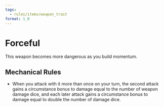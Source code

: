 ```yaml
---
tags:
  - rules/items/weapon_trait
format: 1_0
---
```

# Forceful

This weapon becomes more dangerous as you build momentum. 

## Mechanical Rules

- When you attack with it more than once on your turn, the second attack gains a circumstance bonus to damage equal to the number of weapon damage dice, and each later attack gains a circumstance bonus to damage equal to double the number of damage dice.